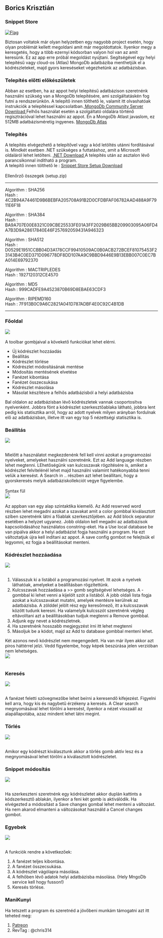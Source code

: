 ## Borics Krisztián
### Snippet Store

[![Flag](https://img.icons8.com/?size=100&id=xapj7ZzAUZKI&format=png&color=000000)](README-en.md)

Biztosan voltatok már olyan helyzetben egy nagyobb project esetén, hogy olyan problémát kellett megoldani
amit már megoldottatok. Ilyenkor megy a keresgetés, hogy a több ezernyi kódsorban valyon hol van az amit keresünk.
Ez az app erre próbál megoldást nyújtani. Segítségével egy helyi telepítésű vagy cloud-os (Atlas) MongoDb
adatbáziba menthetjük el a kódrészleteket, majd gyors kereséseket végezhetünk az adatbázisban.

### Telepítés előtti előkészületek
Abban az esetben, ha az appot helyi telepítésű adatbázison szeretnénk használni szükség van a MongoDb telepítésére, ami szolgáltatáskén fog futni a rendszerünkön. A telepítő innen tölthető le, valamit itt olvashatóak instrukciók a telepítéssel kapcsolatban.[ MongoDb Community Server Download ](https://www.mongodb.com/try/download/community)
Felhős használat esetén a szolgáltató oldalára történő regisztrációval lehet használni az appot. Én a MongoDb Atlast javaslom, ez 512MB adatbázisméretig ingyenes. [ MongoDb Atlas ](https://www.mongodb.com/products/platform/atlas-database)

### Telepítés
A telepítés elvégezhető a telepítővel vagy a kód letöltés utánni fordításával is. Mindkét esetben .NET szükséges a futtatáshoz, amit a Microsoft oldaláról lehet letölteni. [ .NET Download ](https://dotnet.microsoft.com/en-us/download) A telepítés után az asztalon lévő parancsikonnal indítható a program. <br> A telepítő innen tölthető le : [ Snippet Store Setup Download ](./SnippetStoreSetup/setup.zip)<br>
<br>Ellenőrző összegek (setup.zip)<br><hr>

Algorithm : SHA256<br>
Hash      : 4C2B94A74461D9B6BEBFA205708A91B2D0CFDBFAF06782AAD488A9F7911E6F18

Algorithm : SHA384<br>
Hash      : BA9A707E00E8321C09CBE25533FE01A3FF2029B65BB209903095A06FD4A7B3D9A28617840E46F257692059431A946323

Algorithm : SHA512<br>
Hash      : D0529E1951CCBB04D3A178CCF99410509AC0B0ACB272BCEF81075453F23143B4C0ED371D096778DF8DD107AA9C9BBD9446E9B13EBB007C0EC7BA014E69792370

Algorithm : MACTRIPLEDES<br>
Hash      : 1927120312CE4570

Algorithm : MD5<br>
Hash      : 999CADFE9A4523870B69D8EBAE63CDF3

Algorithm : RIPEMD160<br>
Hash      : 7F913B0C9A6C2821A041D787ADBF4E0C92C4B1DB

<hr>

### Főoldal

<img src=./pic/scr-main.jpg >
<br><br>
A toolbar gombjaival a kövekető funkciókat lehet elérni.

- Új kódrészlet hozzáadás
- Beállítás
- Kódrészlet törlése
- Kódrészlet módosításának mentése
- Módosítás mentésének elvetése
- Fanézet kibontása
- Fanézet összecsukása
- Kódrészlet másolása
- Másolat készítésre a felhős adatbázisból a helyi adatbázisba

Bal oldalon az adatbázisban lévő kódrészletek vannak csoportosítva nyelvenként. Jobbra fönt a kódrészlet szerkesztőablaka látható, jobbra lent pedig kis statisztika arról, hogy az adott nyelvek milyen arányban fordulnak elő az adatbázisban, illetve itt van egy top 5 nézettségi statisztika is.

### Beállítás
<img src=./pic/scr-setup-1.jpg ><br><br>

Mielőtt a használatot megkezdenénk fell kell vinni azokat a programozási nyelveket, amelyeket használni szeretnénk. Ezt az Add language részben lehet megtenni. LEhetőségünk van kulcsszavak rögzítésére is, amiket a kódrészlet felvitelénél lehet majd használni valamint hatékonyabbá tenni velük a keresést. A Search in .. részben azt lehet beállítani, hogy a gyorskeresés melyik adatbáziskollekciót vegye figyelembe.<br><br>
Syntax fül<br>
<img src=./pic/scr-setup-2.jpg ><br><br>
Az appban van egy alap szintaktika kiemelő. Az Add reswrved word részben lehet megadni azokat a szavakat amit a color gombbal kiválasztott szíben szeretnénk látni a főablak szerkesztőjében. az Add block separator esetében a helyzet ugyanez. Jobb oldalon kell megadni az adatbázisok kapcsolódásához használatos constring-eket. Ha a Use local database be van pipálva akkor a helyi adatbázist fogja használni a program. Ha ezt változtatjuk újra kell indítani az appot. A save config gombot ne felejtsük el legyomni, ez fogja a beállításokat menteni.


### Kódrészlet hozzáadása
<img src=./pic/scr-add-snip.jpg ><br><br>

1. Válasszuk ki a listából a programozási nyelvet. Itt azok a nyelvek láthatóak, amelyeket a beállításban rögzítettünk.
2. Kulcsszavak hozzáadása a >> gomb segítségével lehetséges. A - gombbal ki lehet venni a kijelölt szót a listából. A jobb oldali lista fogja azokat a kulcsszavakat mutatni, amelyek mentésre kerülnek az adatbázisba. A zölddel jelölt rész egy keresőmező, itt a kulcsszavak között tudunk keresni. Ha valamelyik kulcsszót szeretnénk végleg eltávolítani azt a beállításokban tudjuk megtenni a Remove gombbal.
4. Adjunk egy nevet a kódrészletnek. 
5. Ha szeretnénk hosszabb megjegyzést írni itt lehet megtenni
6. Másoljuk be a kódot, majd az Add to database gombbal menteni lehet.

Két azonos nevő kódrészlet nem megengedett. Ha van már ilyen akkor azt piros háttérrel jelzi. Vedd figyelembe, hogy képek beszúrása jelen verzióban nem lehetséges.<br>
<img src=./pic/scr-exist-snip.jpg ><br><br>


### Keresés
<img src=./pic/scr-find.jpg ><br><br>

A fanézet feletti szövegmezőbe lehet beírni a keresendő kifejezést. Figyelni kell arra, hogy kis és nagybetű érzékeny a keresés. A Clear search megnyomásával lehet törölni a keresést, ilyenkor a nézet visszaáll az alapállapotába, azaz mindent lehet látni megint.

### Törlés
<img src=./pic/scr-del-snip.jpg ><br><br>

Amikor egy kódrészt kiválasztunk akkor a törlés gomb aktív lesz és a megnyomásával lehet törölni a kiválasztott kódrészletet.

### Snippet módosítás
<img src=./pic/scr-mod-snip.jpg ><br><br>

Ha szerkeszteni szeretnénk egy kódrészletet akkor duplán kattints a kódszerkesztő ablakán, ilyenkor a feni két gomb is aktiválódik. Ha elvégezted a módosítást a Save changes gombal lehet menteni a változást. Ha nem akarod elmanteni a változásokat használd a Cancel changes gombot.

### Egyebek
<img src=./pic/scr-oth-btn.jpg ><br><br>

A funkciók rendre a következőek:

1.  A fanézet teljes kibontása.
2.  A fanézet összecsukása.
3.  A kódrészlet vágólapra másolása.
4.  A felhőben lévő adatok helyi adatbázisba másolása. (Hely MngoDb service kell hogy fusson!)
5.  Keresés törlése.

### ManiKunyi

Ha tetszett a program és szeretnéd a jövőbeni munkám támogatni azt itt teheted meg:

1.  [ Patreon ](https://www.patreon.com/c/user?u=67730415)
2.  RevTag : @chris314
